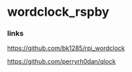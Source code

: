 # wordclock_rspby

### links

https://github.com/bk1285/rpi_wordclock

https://github.com/perryrh0dan/qlock
